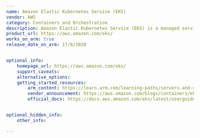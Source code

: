 ```yaml
---
name: Amazon Elastic Kubernetes Service (EKS)
vendor: AWS
category: Containers and Orchestration
description: Amazon Elastic Kubernetes Service (EKS) is a managed service that eliminates the need to install, operate, and maintain your own Kubernetes control plane on AWS.
product_url: https://aws.amazon.com/eks/
works_on_arm: true
release_date_on_arm: 17/8/2020


optional_info:
    homepage_url: https://aws.amazon.com/eks/
    support_caveats:
    alternative_options:
    getting_started_resources:
        arm_content: https://learn.arm.com/learning-paths/servers-and-cloud-computing/eks/cluster_deployment/
        vendor_announcement: https://aws.amazon.com/blogs/containers/eks-on-graviton-generally-available/
        official_docs: https://docs.aws.amazon.com/eks/latest/userguide/what-is-eks.html


optional_hidden_info:
    other_info:

---
```

